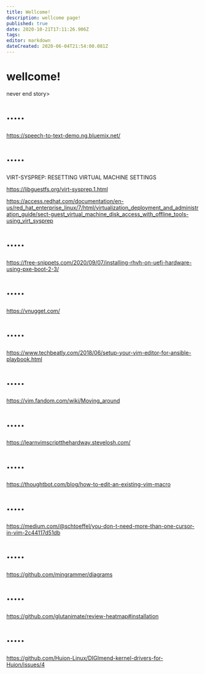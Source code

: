```yaml
---
title: Wellcome!
description: wellcome page!
published: true
date: 2020-10-21T17:11:26.906Z
tags: 
editor: markdown
dateCreated: 2020-06-04T21:54:00.081Z
---
```


# wellcome!
never end story>

# ·····
https://speech-to-text-demo.ng.bluemix.net/

# ·····
VIRT-SYSPREP: RESETTING VIRTUAL MACHINE SETTINGS

https://libguestfs.org/virt-sysprep.1.html

https://access.redhat.com/documentation/en-us/red_hat_enterprise_linux/7/html/virtualization_deployment_and_administration_guide/sect-guest_virtual_machine_disk_access_with_offline_tools-using_virt_sysprep

# ·····

https://free-snippets.com/2020/09/07/installing-rhvh-on-uefi-hardware-using-pxe-boot-2-3/

# ·····

https://vnugget.com/

# ·····

https://www.techbeatly.com/2018/06/setup-your-vim-editor-for-ansible-playbook.html

# ·····

https://vim.fandom.com/wiki/Moving_around

# ·····

https://learnvimscriptthehardway.stevelosh.com/

# ·····

https://thoughtbot.com/blog/how-to-edit-an-existing-vim-macro

# ·····


https://medium.com/@schtoeffel/you-don-t-need-more-than-one-cursor-in-vim-2c44117d51db

# ·····


https://github.com/mingrammer/diagrams


# ·····

https://github.com/glutanimate/review-heatmap#installation


# ·····


https://github.com/Huion-Linux/DIGImend-kernel-drivers-for-Huion/issues/4